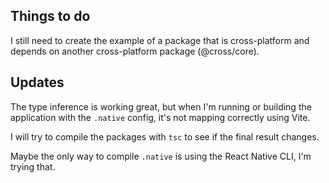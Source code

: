 ## Things to do

I still need to create the example of a package that is cross-platform and
depends on another cross-platform package (@cross/core).

## Updates

The type inference is working great, but when I'm running or building the application
with the `.native` config, it's not mapping correctly using Vite.

I will try to compile the packages with `tsc` to see if the final result changes.

Maybe the only way to compile `.native` is using the React Native CLI, I'm trying that.
